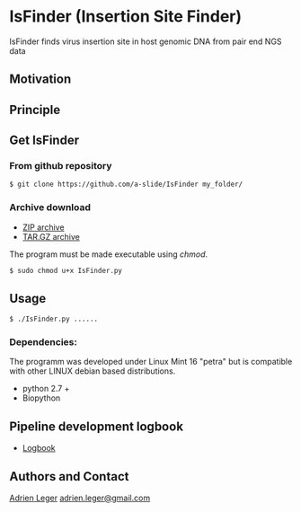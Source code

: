 # IsFinder (Insertion Site Finder)

IsFinder finds virus insertion site in host genomic DNA from pair end NGS data

## Motivation


## Principle


## Get IsFinder

### From github repository 
``` bash
$ git clone https://github.com/a-slide/IsFinder my_folder/
```

### Archive download
* [ZIP archive](https://github.com/a-slide/IsFinder/archive/master.zip)
* [TAR.GZ archive](https://github.com/a-slide/IsFinder/tarball/master)

The program must be made executable using *chmod*.
``` bash
$ sudo chmod u+x IsFinder.py
```

## Usage
``` bash
$ ./IsFinder.py ......
```

### Dependencies:

The programm was developed under Linux Mint 16 "petra" but is compatible with other LINUX debian based distributions.
* python 2.7 +
* Biopython

## Pipeline development logbook

* [Logbook](http://nbviewer.ipython.org/github/a-slide/IsFinder/blob/master/doc/Logbook.ipynb)

## Authors and Contact
[Adrien Leger](https://github.com/a-slide) <adrien.leger@gmail.com>



